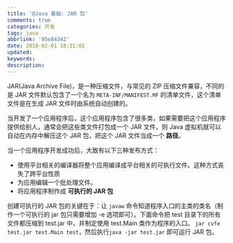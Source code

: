 ```yaml
---
title: '@Java 基础: JAR 包'
comments: true
categories: 开发
tags: java
abbrlink: '95e84342'
date: 2018-02-01 18:31:02
updated:
keywords:
description:
---
```


JAR(Java Archive File)，是一种压缩文件，与常见的 ZIP 压缩文件兼容，不同的是 JAR 文件默认包含了一个名为 `META-INF/MANIFEST.MF` 的清单文件，这个清单文件是在生成 JAR 文件时由系统自动创建的。

当开发了一个应用程序后，这个应用程序包含了很多类，如果需要把这个应用程序提供给别人，通常会把这些类文件打包成一个 JAR 文件，则 Java 虚拟机就可以自动在内存中解压这个 JAR 包，把这个 JAR 文件当成一个 **路径**。

当一个应用程序开发成功后，大致有以下三种发布方式：

* 使用平台相关的编译器将整个应用编译成平台相关的可执行文件。这种方式丧失了跨平台性质
* 为应用编辑一个批处理文件。
* 将应用程序制作成 **可执行的 JAR 包**

创建可执行的 JAR 包的关键在于：让 `javaw`  命令知道程序入口的主类的类名（制作一个可执行的 jar 包只需要增加 -e 选项即可）。下面命令把 test  目录下的所有文件都压缩到 test.jar 中，并制定使用 test.Main 类作为程序的入口。
`jar cvfe test.jar test.Main test`，然后执行`java -jar test.jar` 即可运行 JAR 包。

